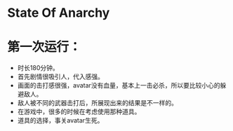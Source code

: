 # State Of Anarchy
# 第一次运行：
  * 时长180分钟。
  * 首先剧情很吸引人，代入感强。
  * 画面的击打感很强，avatar没有血量，基本上一击必杀，所以要比较小心的躲避敌人。
  * 敌人被不同的武器击打后，所展现出来的结果是不一样的。
  * 在游戏中，很多的时候在考虑使用那种道具。
  * 道具的选择，事关avatar生死。
